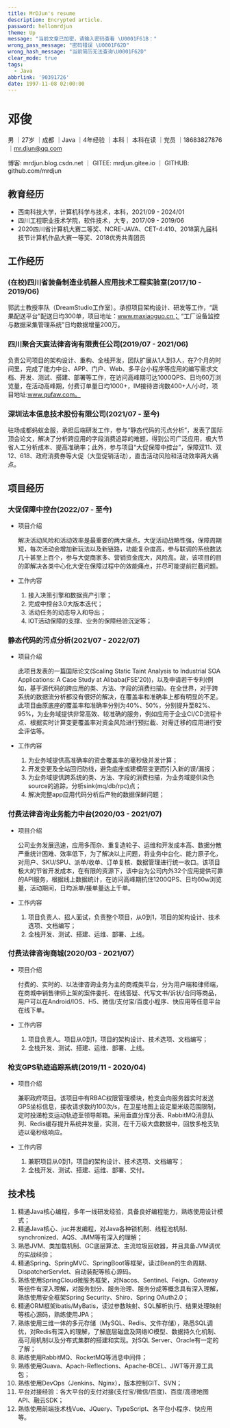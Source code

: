 ```yaml
---
title: MrDJun's resume
description: Encrypted article.
password: hellomrdjun
theme: Up
message: "当前文章已加密，请输入密码查看 \U0001F61B："
wrong_pass_message: "密码错误 \U0001F62D"
wrong_hash_message: "当前简历无法查询\U0001F62D"
clear_mode: true
tags:
  - Java
abbrlink: '90391726'
date: 1997-11-08 02:00:00
---
```


# 邓俊

男 ｜27岁 ｜成都 ｜Java ｜4年经验 ｜本科｜ 本科在读 ｜党员 ｜18683827876 ｜mr.djun@qq.com

博客: mrdjun.blog.csdn.net ｜ GITEE: mrdjun.gitee.io ｜ GITHUB: github.com/mrdjun

## 教育经历

- 西南科技大学，计算机科学与技术，本科，2021/09 - 2024/01
- 四川工程职业技术学院，软件技术，大专，2017/09 - 2019/06
- 2020四川省计算机大赛二等奖、NCRE-JAVA、CET-4:410、2018第九届科技节计算机作品大赛一等奖、2018优秀共青团员

## 工作经历

### (在校)四川省装备制造业机器人应用技术工程实验室(2017/10 - 2019/06)

郭武士教授率队（DreamStudio工作室）。承担项目架构设计、研发等工作，“蔬果配送平台”配送日均300单，项目地址：www.maxiaoguo.cn； “工厂设备监控与数据采集管理系统”日均数据增量200万。

### 四川聚合天宸法律咨询有限责任公司(2019/07 - 2021/06)

负责公司项目的架构设计、重构、全栈开发，团队扩展从1人到3人，在7个月的时间里，完成了能力中台、APP、门户、Web、多平台小程序等应用的编写需求文档、开发、测试、搭建、部署等工作，在访问高峰期可达1000QPS、日均60万浏览量，在活动高峰期，付费订单量日均1000+，IM接待咨询数400+人/小时，项目地址:www.qufaw.com。

### 深圳法本信息技术股份有限公司(2021/07 - 至今)

驻场成都蚂蚁金服，承担后端研发工作，参与“静态代码的污点分析”，发表了国际顶会论文，解决了分析跨应用的字段消费追踪的难题，得到公司广泛应用，极大节省人工分析成本、提高准确率；此外，参与项目“大促保障中控台”，保障双11、双12、618、政府消费券等大促（大型促销活动），直击活动风险和活动效率两大痛点。

## 项目经历

### 大促保障中控台(2022/07 - 至今)

- 项目介绍

  解决活动风险和活动效率是最重要的两大痛点。大促活动战略性强，保障周期短，每次活动会增加新玩法以及新链路，功能复杂度高，参与联调的系统数达几十甚至上百个，参与大促商家多、营销资金庞大，风险高。故，该项目的目的即解决各类中心化大促在保障过程中的效能痛点，并尽可能提前拦截问题。

- 工作内容

    1. 接入决策引擎和数据资产引擎；
    2. 完成中控台3.0大版本迭代；
    3. 活动任务的动态导入和导出；
    4. IOT活动保障的支撑、业务的保障经验沉淀等；

### 静态代码的污点分析(2021/07 - 2022/07)

- 项目介绍

  此项目发表的一篇国际论文(Scaling Static Taint Analysis to Industrial SOA Applications: A Case Study at Alibaba(FSE’20))，以及申请若干专利(例如，基于源代码的跨应用的类、方法、字段的消费扫描)。在全世界，对于跨系统的数据流分析都没有很好的解决，在覆盖率和准确率上都有明显的不足。此项目由原底座的覆盖率和准确率分别为40%、50%，分别提升至82%、95%，为业务域提供非常高效、较准确的服务，例如应用于企业CI/CD流程卡点、根据实时计算变更覆盖率对资金风险进行预拦截、对需迁移的应用进行安全评估等。

- 工作内容

    1. 为业务域提供高准确率的资金覆盖率的毫秒级并发计算；
    2. 开发变更及全站回归防线，避免底座或建模层变更而引入新的误/漏报；
    3. 为业务域提供跨系统的类、方法、字段的消费扫描，为业务域提供染色source的追踪，分析sink(mq/db/rpc)点；
    4. 解决完整app应用代码分析后产物的数据保鲜问题；

### 付费法律咨询业务能力中台(2020/03 - 2021/07)

- 项目介绍

  公司业务发展迅速，应用多而杂、重复造轮子、运维和开发成本高、数据分散严重统计困难、效率低下，为了解决以上问题，将业务中台化、能力原子化，对用户、SKU/SPU、派单/收单、订单复核、数据管理进行统一收口。该项目极大的节省开发成本，在有限的资源下，该中台为公司内外32个应用提供可靠的API服务，根据线上数据统计，在访问高峰期抗住1200QPS、日均60w浏览量，活动期间，日均派单/接单量达上千单。

- 工作内容

  1. 项目负责人、招人面试，负责整个项目，从0到1，项目的架构设计、技术选项、文档编写； 
  3. 全栈开发、测试、搭建、运维、部署、上线。

### 付费法律咨询商城(2020/03 - 2021/07）

- 项目介绍

  付费的、实时的、以法律咨询业务为主的商城类平台，分为用户端和律师端，在商城中销售律师上架的案件委托、在线答疑、代写文书/诉状/合同等商品，用户可以在Android/IOS、H5、微信/支付宝/百度小程序、快应用等任意平台在线下单。

- 工作内容

  1. 项目负责人。项目从0到1，项目的架构设计、技术选项、文档编写；
  2. 全栈开发、测试、搭建、运维、部署、上线。

### 枪支GPS轨迹追踪系统(2019/11 - 2020/04)

- 项目介绍

  兼职政府项目。该项目中有RBAC权限管理模块，枪支会向服务器实时发送GPS坐标信息，接收请求数约100次/s，在卫星地图上设定厘米级范围限制，定时投递枪支运动轨迹至领导邮箱。采用垂直分库分表、RabbitMQ消息队列、Redis缓存提升系统并发量，实测，在千万级大盘数据中，回放多枪支轨迹以毫秒级响应。

- 工作内容

  1. 兼职项目从0到1，项目的架构设计、技术选项、文档编写； 
  2. 全栈开发、测试、搭建、运维、部署、交付。

## 技术栈

1. 精通Java核心编程，多年一线研发经验，具备良好编程能力，熟练使用设计模式；
2. 精通Java核心、juc并发编程，对Java各种锁机制、线程池机制、synchronized、AQS、JMM等有深入的理解；
3. 熟悉JVM、类加载机制、GC底层算法、主流垃圾回收器，并且具备JVM调优的实战经验；
4. 精通Spring、SpringMVC、SpringBoot等框架，读过Bean的生命周期、DispatcherServlet、自动装配等核心源码。
5. 熟练使用SpringCloud微服务框架，对Nacos、Sentinel、Feign、Gateway等组件有深入理解，对服务划分、服务治理、服务分成等概念具有深入理解，熟练使用安全框架Spring Security、Shiro、Spring OAuth2.0；
6. 精通ORM框架ibatis/MyBatis，读过参数映射、SQL解析执行、结果处理映射等核心源码，熟练使用JPA；
7. 熟练使用三维一体的多元存储（MySQL、Redis、文件存储），熟悉SQL调优，对Redis有深入的理解，了解底层磁盘及网络IO模型、数据持久化机制、高可用机制以及分布式集群的搭建和实现。对SQL Server、Oracle有一定的了解；
8. 熟练使用RabbitMQ、RocketMQ等消息中间件；
9. 熟练使用Guava、Apach-Reflections、Apache-BCEL、JWT等开源工具包；
10. 熟练使用DevOps（Jenkins、Nginx），版本控制GIT、SVN；
11. 平台对接经验：各大平台的支付对接(支付宝/微信/百度)、百度/高德地图API、融云SDK；
12. 熟练使用前端技术栈Vue、JQuery、TypeScript、各平台小程序、快应用等。